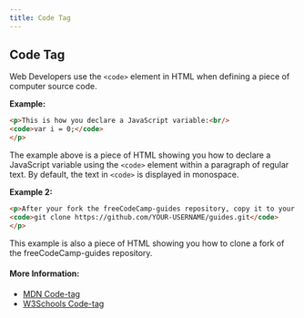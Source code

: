 ```yaml
---
title: Code Tag
---
```

## Code Tag

Web Developers use the `<code>` element in HTML when defining a piece of computer source code.

**Example:**
```html
<p>This is how you declare a JavaScript variable:<br/>
<code>var i = 0;</code>
</p>
```

The example above is a piece of HTML showing you how to declare a JavaScript variable using the `<code>` element within a paragraph of regular text. By default, the text in `<code>` is displayed in monospace.

**Example 2:**
```html
<p>After your fork the freeCodeCamp-guides repository, copy it to your local machine by running:</br>
<code>git clone https://github.com/YOUR-USERNAME/guides.git</code>
</p>
```

This example is also a piece of HTML showing you how to clone a fork of the freeCodeCamp-guides repository.

#### More Information:
- [MDN Code-tag](https://developer.mozilla.org/en-US/docs/Web/HTML/Element/code)
- [W3Schools Code-tag](https://www.w3schools.com/tags/tag_code.asp)
